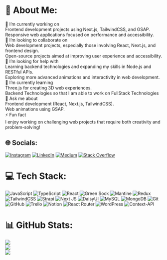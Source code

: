 # 💫 About Me:
🔭 I’m currently working on<br>Frontend development projects using Next.js, TailwindCSS, and GSAP.<br>Responsive web applications focused on performance and accessibility.<br>🤝 I’m looking to collaborate on<br>Web development projects, especially those involving React, Next.js, and frontend design.<br>Open-source projects aimed at improving user experience and accessibility.<br>👯 I’m looking for help with<br>Learning backend technologies and expanding my skills in Node.js and RESTful APIs.<br>Exploring more advanced animations and interactivity in web development.<br>🌱 I’m currently learning<br>Three.js for creating 3D web experiences.<br>Backend Technologies so that I am able to work on FullStack Technologies<br>💬 Ask me about<br>Frontend development (React, Next.js, TailwindCSS).<br>Web animations using GSAP.<br>⚡ Fun fact<br>I enjoy working on challenging web projects that require both creativity and problem-solving!


## 🌐 Socials:
[![Instagram](https://img.shields.io/badge/Instagram-%23E4405F.svg?logo=Instagram&logoColor=white)](https://instagram.com/abdulmunimusmani) [![LinkedIn](https://img.shields.io/badge/LinkedIn-%230077B5.svg?logo=linkedin&logoColor=white)](https://linkedin.com/in/https://www.linkedin.com/in/abdul-munim1/) [![Medium](https://img.shields.io/badge/Medium-12100E?logo=medium&logoColor=white)](https://medium.com/@https://medium.com/@abdulmunimusmani152) [![Stack Overflow](https://img.shields.io/badge/-Stackoverflow-FE7A16?logo=stack-overflow&logoColor=white)](https://stackoverflow.com/users/https://stackoverflow.com/users/23768282/abdul-munim-usmani) 

# 💻 Tech Stack:
![JavaScript](https://img.shields.io/badge/javascript-%23323330.svg?style=for-the-badge&logo=javascript&logoColor=%23F7DF1E) ![TypeScript](https://img.shields.io/badge/typescript-%23007ACC.svg?style=for-the-badge&logo=typescript&logoColor=white) ![React](https://img.shields.io/badge/react-%2320232a.svg?style=for-the-badge&logo=react&logoColor=%2361DAFB) ![Green Sock](https://img.shields.io/badge/green%20sock-88CE02?style=for-the-badge&logo=greensock&logoColor=white) ![Mantine](https://img.shields.io/badge/Mantine-ffffff?style=for-the-badge&logo=Mantine&logoColor=339af0) ![Redux](https://img.shields.io/badge/redux-%23593d88.svg?style=for-the-badge&logo=redux&logoColor=white) ![TailwindCSS](https://img.shields.io/badge/tailwindcss-%2338B2AC.svg?style=for-the-badge&logo=tailwind-css&logoColor=white) ![Strapi](https://img.shields.io/badge/strapi-%232E7EEA.svg?style=for-the-badge&logo=strapi&logoColor=white) ![Next JS](https://img.shields.io/badge/Next-black?style=for-the-badge&logo=next.js&logoColor=white) ![DaisyUI](https://img.shields.io/badge/daisyui-5A0EF8?style=for-the-badge&logo=daisyui&logoColor=white) ![MySQL](https://img.shields.io/badge/mysql-4479A1.svg?style=for-the-badge&logo=mysql&logoColor=white) ![MongoDB](https://img.shields.io/badge/MongoDB-%234ea94b.svg?style=for-the-badge&logo=mongodb&logoColor=white) ![Git](https://img.shields.io/badge/git-%23F05033.svg?style=for-the-badge&logo=git&logoColor=white) ![GitHub](https://img.shields.io/badge/github-%23121011.svg?style=for-the-badge&logo=github&logoColor=white) ![Trello](https://img.shields.io/badge/Trello-%23026AA7.svg?style=for-the-badge&logo=Trello&logoColor=white) ![Notion](https://img.shields.io/badge/Notion-%23000000.svg?style=for-the-badge&logo=notion&logoColor=white) ![React Router](https://img.shields.io/badge/React_Router-CA4245?style=for-the-badge&logo=react-router&logoColor=white) ![WordPress](https://img.shields.io/badge/WordPress-%23117AC9.svg?style=for-the-badge&logo=WordPress&logoColor=white) ![Context-API](https://img.shields.io/badge/Context--Api-000000?style=for-the-badge&logo=react)
# 📊 GitHub Stats:
![](https://github-readme-stats.vercel.app/api?username=MunimUsmani&theme=dark&hide_border=false&include_all_commits=true&count_private=false)<br/>
![](https://github-readme-streak-stats.herokuapp.com/?user=MunimUsmani&theme=dark&hide_border=false)<br/>
![](https://github-readme-stats.vercel.app/api/top-langs/?username=MunimUsmani&theme=dark&hide_border=false&include_all_commits=true&count_private=false&layout=compact)


